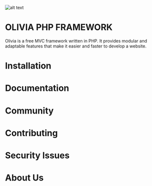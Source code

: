 ![alt text](https://eager-volhard-747d5d.netlify.app/img/logo-sm.png)
# OLIVIA PHP FRAMEWORK

Olivia is a free MVC framework written in PHP. It provides modular and adaptable features that make it easier and faster to develop a website.

# Installation

# Documentation 

# Community 

# Contributing 

# Security Issues 

# About Us 
